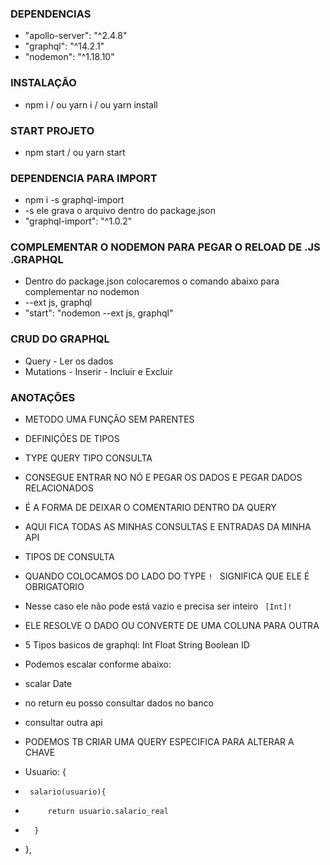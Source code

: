 ###  DEPENDENCIAS ###
- "apollo-server": "^2.4.8"
- "graphql": "^14.2.1"
- "nodemon": "^1.18.10"

###  INSTALAÇÃO ###
- npm i / ou yarn i / ou yarn install

###  START PROJETO ###
- npm start / ou yarn start

###  DEPENDENCIA PARA IMPORT ###
- npm i -s graphql-import
- -s ele grava o arquivo dentro do package.json
- "graphql-import": "^1.0.2"

### COMPLEMENTAR O NODEMON PARA PEGAR O RELOAD DE .JS  .GRAPHQL  ###
- Dentro do package.json colocaremos o comando abaixo para complementar no nodemon
- --ext js, graphql
- "start": "nodemon --ext js, graphql"

### CRUD DO GRAPHQL ###
 - Query - Ler os dados
 - Mutations - Inserir - Incluir e Excluir

### ANOTAÇÕES ###

- METODO UMA FUNÇÃO SEM PARENTES
- DEFINIÇÕES DE TIPOS
- TYPE QUERY TIPO CONSULTA
- CONSEGUE ENTRAR NO NÓ E PEGAR OS DADOS E PEGAR DADOS RELACIONADOS
- É A FORMA DE DEIXAR O COMENTARIO DENTRO DA QUERY

- AQUI FICA TODAS AS MINHAS CONSULTAS E ENTRADAS DA MINHA API
- TIPOS DE CONSULTA
- QUANDO COLOCAMOS DO LADO DO TYPE ` !  ` SIGNIFICA QUE ELE É OBRIGATORIO

-  Nesse caso ele não pode está vazio e precisa ser inteiro `  [Int]! `


- ELE RESOLVE O DADO OU CONVERTE DE UMA COLUNA PARA OUTRA
- 5 Tipos basicos de graphql: Int Float String Boolean ID
- Podemos escalar conforme abaixo:

- scalar Date
- no return eu posso consultar dados no banco
- consultar outra api


- PODEMOS TB CRIAR UMA QUERY ESPECIFICA PARA ALTERAR A CHAVE
-  Usuario: {
-      salario(usuario){
-          return usuario.salario_real
-       }
-   },




